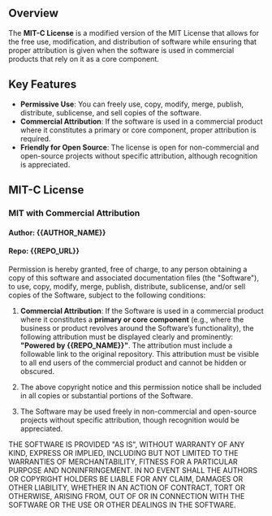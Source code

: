 ## Overview
The **MIT-C License** is a modified version of the MIT License that allows for the free use, modification, and distribution of software while ensuring that proper attribution is given when the software is used in commercial products that rely on it as a core component.

## Key Features
- **Permissive Use**: You can freely use, copy, modify, merge, publish, distribute, sublicense, and sell copies of the software.
- **Commercial Attribution**: If the software is used in a commercial product where it constitutes a primary or core component, proper attribution is required.
- **Friendly for Open Source**: The license is open for non-commercial and open-source projects without specific attribution, although recognition is appreciated.

## MIT-C License

### MIT with Commercial Attribution

#### Author: {{AUTHOR_NAME}}
#### Repo: {{REPO_URL}}

Permission is hereby granted, free of charge, to any person obtaining a copy
of this software and associated documentation files (the "Software"), to use,
copy, modify, merge, publish, distribute, sublicense, and/or sell copies of 
the Software, subject to the following conditions:

1.	**Commercial Attribution**: If the Software is used in a commercial product
	where it constitutes a **primary or core component** (e.g., where the
	business or product revolves around the Software’s functionality), the
	following attribution must be displayed clearly and prominently:
	**"Powered by {{REPO_NAME}}"**. The attribution must include a followable
	link to the original repository. This attribution must be visible to all
	end users of the commercial product and cannot be hidden or obscured.

2.	The above copyright notice and this permission notice shall be included
	in all copies or substantial portions of the Software.

3.	The Software may be used freely in non-commercial and open-source projects
	without specific attribution, though recognition would be appreciated.

THE SOFTWARE IS PROVIDED "AS IS", WITHOUT WARRANTY OF ANY KIND, EXPRESS OR
IMPLIED, INCLUDING BUT NOT LIMITED TO THE WARRANTIES OF MERCHANTABILITY,
FITNESS FOR A PARTICULAR PURPOSE AND NONINFRINGEMENT. IN NO EVENT SHALL THE
AUTHORS OR COPYRIGHT HOLDERS BE LIABLE FOR ANY CLAIM, DAMAGES OR OTHER
LIABILITY, WHETHER IN AN ACTION OF CONTRACT, TORT OR OTHERWISE, ARISING FROM,
OUT OF OR IN CONNECTION WITH THE SOFTWARE OR THE USE OR OTHER DEALINGS IN THE
SOFTWARE.

